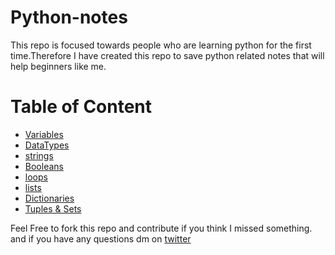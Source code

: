 # Python-notes
This repo is focused towards people who are learning python for the first time.Therefore I have created this repo to save python related notes that will help beginners like me. 

# Table of Content

* [Variables](markdown-version/variables.md)
* [DataTypes](markdown-version/data-types.md)
* [strings](markdown-version/strings.md)
* [Booleans](markdown-version/booleans.md)
* [loops](markdown-version/loops.md)
* [lists](markdown-version/lists.md)
* [Dictionaries](markdown-version/dictionary.md)
* [Tuples & Sets](markdown-version/tuples_and_sets.md)
 


Feel Free to fork this repo and contribute if you think I missed something.
and if you have any questions dm on  [twitter](http://www.twitter.com/muhammad_o7)